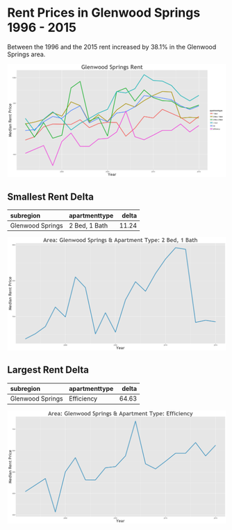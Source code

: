 Rent Prices in Glenwood Springs 1996 - 2015
================

Between the 1996 and the 2015 rent increased by 38.1% in the Glenwood Springs area.

![](../images/glenwoodsprings.png)

Smallest Rent Delta
-------------------

| subregion        | apartmenttype |  delta|
|:-----------------|:--------------|------:|
| Glenwood Springs | 2 Bed, 1 Bath |  11.24|

![](../images/rentDecrease/glenwoodsprings.png)

Largest Rent Delta
------------------

| subregion        | apartmenttype |  delta|
|:-----------------|:--------------|------:|
| Glenwood Springs | Efficiency    |  64.63|

![](../images/rentIncrease/glenwoodsprings.png)
